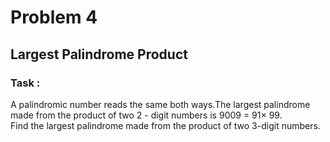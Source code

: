 # Problem 4
## Largest Palindrome Product
### Task :
A palindromic number reads the same both ways.The largest palindrome made from the product of two 2 - digit numbers is 9009 = 91× 99. <br>
Find the largest palindrome made from the product of two 3-digit numbers.
